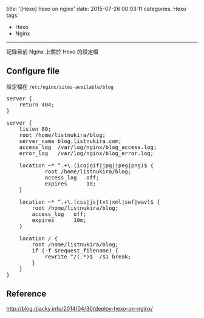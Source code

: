 title: '[Hexo] hexo on nginx'
date: 2015-07-26 00:03:11
categories: Hexo
tags:
- Hexo
- Nginx
---

記錄目前 Nginx 上關於 Hexo 的設定檔

<!-- more -->

## Configure file

設定檔在 `/etc/nginx/sites-available/blog`

<pre>
server {
    return 404;
}

server {
    listen 80;
    root /home/listnukira/blog;
    server_name blog.listnukira.com;
    access_log  /var/log/nginx/blog_access.log;
    error_log   /var/log/nginx/blog_error.log;

    location ~* ^.+\.(ico|gif|jpg|jpeg|png)$ {
            root /home/listnukira/blog;
            access_log   off;
            expires      1d;
    }

    location ~* ^.+\.(css|js|txt|xml|swf|wav)$ {
        root /home/listnukira/blog;
        access_log   off;
        expires      10m;
    }

    location / {
        root /home/listnukira/blog;
        if (-f $request_filename) {
            rewrite ^/(.*)$  /$1 break;
        }
    }
}
</pre>

## Reference
http://blog.rjjacky.info/2014/04/30/deploy-hexo-on-nginx/
